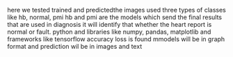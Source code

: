 here we tested trained and predictedthe images
used  three types of classes like hb, normal, pmi
hb and  pmi  are the models which send the final results that are used in diagnosis
it will  identify that whether the heart report is  normal or fault.
python and libraries like numpy, pandas, matplotlib  and frameworks like tensorflow
accuracy loss  is found
mmodels will be in graph format and prediction wil be in images and text
